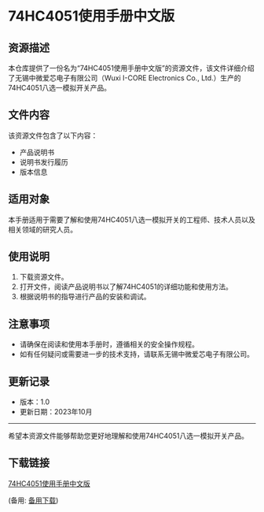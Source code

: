  # 74HC4051使用手册中文版

 ## 资源描述

 本仓库提供了一份名为“74HC4051使用手册中文版”的资源文件，该文件详细介绍了无锡中微爱芯电子有限公司（Wuxi I-CORE Electronics Co., Ltd.）生产的74HC4051八选一模拟开关产品。

 ## 文件内容

 该资源文件包含了以下内容：

 - 产品说明书
 - 说明书发行履历
 - 版本信息

 ## 适用对象

 本手册适用于需要了解和使用74HC4051八选一模拟开关的工程师、技术人员以及相关领域的研究人员。

 ## 使用说明

 1. 下载资源文件。
 2. 打开文件，阅读产品说明书以了解74HC4051的详细功能和使用方法。
 3. 根据说明书的指导进行产品的安装和调试。

 ## 注意事项

 - 请确保在阅读和使用本手册时，遵循相关的安全操作规程。
 - 如有任何疑问或需要进一步的技术支持，请联系无锡中微爱芯电子有限公司。

 ## 更新记录

 - 版本：1.0
 - 更新日期：2023年10月

 ---

 希望本资源文件能够帮助您更好地理解和使用74HC4051八选一模拟开关产品。

 ## 下载链接
 [74HC4051使用手册中文版](https://pan.quark.cn/s/7b370efa4f27) 

 (备用: [备用下载](https://pan.baidu.com/s/1do6nA7G2CZAqtUFnpnfTQw?pwd=1234))
